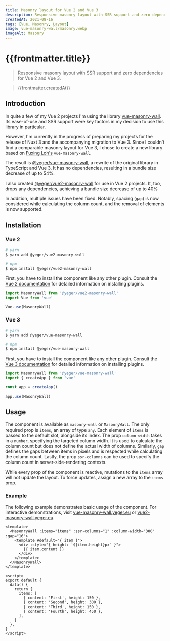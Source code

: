 ```yaml
---
title: Masonry layout for Vue 2 and Vue 3
description: Responsive masonry layout with SSR support and zero dependencies for Vue 2 and Vue 3.
createdAt: 2021-08-16
tags: [Vue, Masonry, Layout]
image: vue-masonry-wall/masonry.webp
imageAlt: Masonry
---
```


# {{frontmatter.title}}

> Responsive masonry layout with SSR support and zero dependencies for Vue 2 and Vue 3.

> {{frontmatter.createdAt}}

## Introduction

In quite a few of my Vue 2 projects I'm using the library [vue-masonry-wall](https://github.com/fuxingloh/vue-masonry-wall).
Its ease-of-use and SSR support were key factors in my decision to use this library in particular.

However, I'm currently in the progress of preparing my projects for the release of Nuxt 3 and the accompanying migration to Vue 3.
Since I couldn't find a comparable masonry layout for Vue 3, I chose to create a new library based on [Fuxing Loh's](https://github.com/fuxingloh) `vue-masonry-wall`.

The result is [@yeger/vue-masonry-wall](https://github.com/DerYeger/vue-masonry-wall), a rewrite of the original library in TypeScript and Vue 3.
It has no dependencies, resulting in a bundle size decrease of up to 54%.

I also created [@yeger/vue2-masonry-wall](https://github.com/DerYeger/vue2-masonry-wall) for use in Vue 2 projects.
It, too, drops any dependencies, achieving a bundle size decrease of up to 40%

In addition, multiple issues have been fixed.
Notably, spacing (`gap`) is now considered while calculating the column count, and the removal of elements is now supported.

## Installation

### Vue 2

```bash
# yarn
$ yarn add @yeger/vue2-masonry-wall

# npm
$ npm install @yeger/vue2-masonry-wall
```

First, you have to install the component like any other plugin.
Consult the [Vue 2 documentation](https://vuejs.org/v2/guide/plugins.html#Using-a-Plugin) for detailed information on installing plugins.

```ts
import MasonryWall from '@yeger/vue2-masonry-wall'
import Vue from 'vue'

Vue.use(MasonryWall)
```

### Vue 3

```bash
# yarn
$ yarn add @yeger/vue-masonry-wall

# npm
$ npm install @yeger/vue-masonry-wall
```

First, you have to install the component like any other plugin.
Consult the [Vue 3 documentation](https://v3.vuejs.org/guide/plugins.html#using-a-plugin) for detailed information on installing plugins.

```ts
import MasonryWall from '@yeger/vue-masonry-wall'
import { createApp } from 'vue'

const app = createApp()

app.use(MasonryWall)
```

## Usage

The component is available as `masonry-wall` or `MasonryWall`.
The only required prop is `items`, an array of type `any`.
Each element of `items` is passed to the default slot, alongside its index.
The prop `column-width` takes in a `number`, specifying the targeted column width.
It is used to calculate the column count but does not define the actual width of columns.
Similarly, `gap` defines the gaps between items in pixels and is respected while calculating the column count.
Lastly, the prop `ssr-columns` can be used to specify the column count in server-side-rendering contexts.

While every prop of the component is reactive, mutations to the `items` array will not update the layout.
To force updates, assign a new array to the `items` prop.

### Example

The following example demonstrates basic usage of the component.
For interactive demonstrations, visit [vue-masonry-wall.yeger.eu](https://vue-masonry-wall.yeger.eu/) or [vue2-masonry-wall.yeger.eu](https://vue2-masonry-wall.yeger.eu/).

```vue
<template>
  <MasonryWall :items="items" :ssr-columns="1" :column-width="300" :gap="16">
    <template #default="{ item }">
      <div :style="{ height: `${item.height}px` }">
        {{ item.content }}
      </div>
    </template>
  </MasonryWall>
</template>

<script>
export default {
  data() {
    return {
      items: [
        { content: 'First', height: 150 },
        { content: 'Second', height: 300 },
        { content: 'Third', height: 150 },
        { content: 'Fourth', height: 450 },
      ],
    }
  },
}
</script>
```
